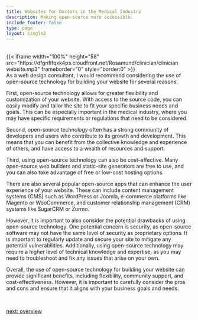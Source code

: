 ```yaml
---
title: Websites for Doctors in the Medical Industry
description: Making open-source more accessible.
include_footer: false
type: page
layout: single2
---
```


<br>
{{< iframe width="100%" height="58" src="https://dfgnflfqxk4ps.cloudfront.net/Rosamund/clinician/clinician website.mp3" frameborder="0" style="border:0" >}}<br>
As a web design consultant, I would recommend considering the use of open-source technology for building your website for several reasons.

First, open-source technology allows for greater flexibility and customization of your website. With access to the source code, you can easily modify and tailor the site to fit your specific business needs and goals. This can be especially important in the medical industry, where you may have specific requirements or regulations that need to be considered.

Second, open-source technology often has a strong community of developers and users who contribute to its growth and development. This means that you can benefit from the collective knowledge and experience of others, and have access to a wealth of resources and support.

Third, using open-source technology can also be cost-effective. Many open-source web builders and static-site generators are free to use, and you can also take advantage of free or low-cost hosting options.

There are also several popular open-source apps that can enhance the user experience of your website. These can include content management systems (CMS) such as WordPress or Joomla, e-commerce platforms like Magento or WooCommerce, and customer relationship management (CRM) systems like SugarCRM or Zurmo.

However, it is important to also consider the potential drawbacks of using open-source technology. One potential concern is security, as open-source software may not have the same level of security as proprietary options. It is important to regularly update and secure your site to mitigate any potential vulnerabilities. Additionally, using open-source technology may require a higher level of technical knowledge and expertise, as you may need to troubleshoot and fix any issues that arise on your own.

Overall, the use of open-source technology for building your website can provide significant benefits, including flexibility, community support, and cost-effectiveness. However, it is important to carefully consider the pros and cons and ensure that it aligns with your business goals and needs.

<br>

<a href="https://insights.workdojos.com/clinician/overview">next: overview</a>
<br>
</p>
